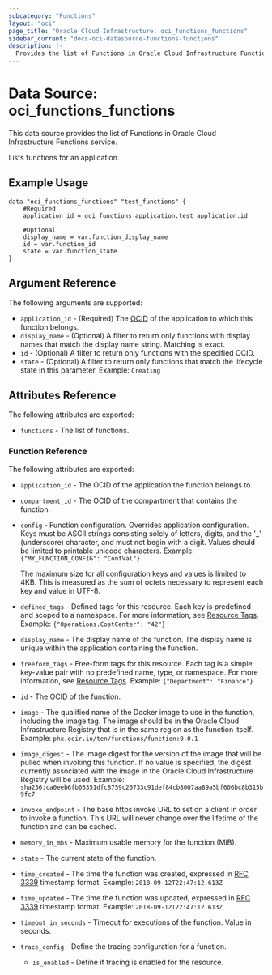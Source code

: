 ```yaml
---
subcategory: "Functions"
layout: "oci"
page_title: "Oracle Cloud Infrastructure: oci_functions_functions"
sidebar_current: "docs-oci-datasource-functions-functions"
description: |-
  Provides the list of Functions in Oracle Cloud Infrastructure Functions service
---
```


# Data Source: oci_functions_functions
This data source provides the list of Functions in Oracle Cloud Infrastructure Functions service.

Lists functions for an application.

## Example Usage

```hcl
data "oci_functions_functions" "test_functions" {
	#Required
	application_id = oci_functions_application.test_application.id

	#Optional
	display_name = var.function_display_name
	id = var.function_id
	state = var.function_state
}
```

## Argument Reference

The following arguments are supported:

* `application_id` - (Required) The [OCID](https://docs.cloud.oracle.com/iaas/Content/General/Concepts/identifiers.htm) of the application to which this function belongs. 
* `display_name` - (Optional) A filter to return only functions with display names that match the display name string. Matching is exact. 
* `id` - (Optional) A filter to return only functions with the specified OCID. 
* `state` - (Optional) A filter to return only functions that match the lifecycle state in this parameter. Example: `Creating` 


## Attributes Reference

The following attributes are exported:

* `functions` - The list of functions.

### Function Reference

The following attributes are exported:

* `application_id` - The OCID of the application the function belongs to.
* `compartment_id` - The OCID of the compartment that contains the function. 
* `config` - Function configuration. Overrides application configuration. Keys must be ASCII strings consisting solely of letters, digits, and the '_' (underscore) character, and must not begin with a digit. Values should be limited to printable unicode characters.  Example: `{"MY_FUNCTION_CONFIG": "ConfVal"}`

	The maximum size for all configuration keys and values is limited to 4KB. This is measured as the sum of octets necessary to represent each key and value in UTF-8. 
* `defined_tags` - Defined tags for this resource. Each key is predefined and scoped to a namespace. For more information, see [Resource Tags](https://docs.cloud.oracle.com/iaas/Content/General/Concepts/resourcetags.htm).  Example: `{"Operations.CostCenter": "42"}` 
* `display_name` - The display name of the function. The display name is unique within the application containing the function. 
* `freeform_tags` - Free-form tags for this resource. Each tag is a simple key-value pair with no predefined name, type, or namespace. For more information, see [Resource Tags](https://docs.cloud.oracle.com/iaas/Content/General/Concepts/resourcetags.htm).  Example: `{"Department": "Finance"}` 
* `id` - The [OCID](https://docs.cloud.oracle.com/iaas/Content/General/Concepts/identifiers.htm) of the function. 
* `image` - The qualified name of the Docker image to use in the function, including the image tag. The image should be in the Oracle Cloud Infrastructure Registry that is in the same region as the function itself. Example: `phx.ocir.io/ten/functions/function:0.0.1` 
* `image_digest` - The image digest for the version of the image that will be pulled when invoking this function. If no value is specified, the digest currently associated with the image in the Oracle Cloud Infrastructure Registry will be used. Example: `sha256:ca0eeb6fb05351dfc8759c20733c91def84cb8007aa89a5bf606bc8b315b9fc7` 
* `invoke_endpoint` - The base https invoke URL to set on a client in order to invoke a function. This URL will never change over the lifetime of the function and can be cached. 
* `memory_in_mbs` - Maximum usable memory for the function (MiB).
* `state` - The current state of the function. 
* `time_created` - The time the function was created, expressed in [RFC 3339](https://tools.ietf.org/html/rfc3339) timestamp format.  Example: `2018-09-12T22:47:12.613Z` 
* `time_updated` - The time the function was updated, expressed in [RFC 3339](https://tools.ietf.org/html/rfc3339) timestamp format.  Example: `2018-09-12T22:47:12.613Z` 
* `timeout_in_seconds` - Timeout for executions of the function. Value in seconds.
* `trace_config` - Define the tracing configuration for a function. 
	* `is_enabled` - Define if tracing is enabled for the resource. 

